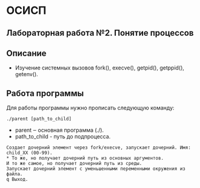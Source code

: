 # ОСИСП

## Лабораторная работа №2. Понятие процессов
## Описание
+ Изучение системных вызовов fork(), execve(), getpid(), getppid(), getenv().

## Работа программы
Для работы программы нужно прописать следующую команду:
```
./parent [path_to_child]
```
+ parent ‒ основная программа (./).
+ path_to_child - путь до подпроцесса.
```
Создает дочерний элемент через fork/execve, запускает дочерний. Имя: child_XX (00-99).
* То же, но получает дочерний путь из основных аргументов.
И то же самое, но получает дочерний путь из среды.
Запускает дочерний элемент с уменьшенными переменными окружения из файла.
q Выход.

```



